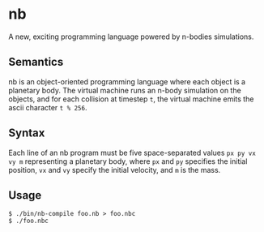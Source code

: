 # nb

A new, exciting programming language powered by n-bodies simulations.

## Semantics

nb is an object-oriented programming language where each object
is a planetary body. The virtual machine runs an n-body simulation
on the objects, and for each collision at timestep `t`, the virtual
machine emits the ascii character `t % 256`.


## Syntax

Each line of an nb program must be five space-separated values `px py vx vy m` representing a planetary body,
where `px` and `py` specifies the initial position, `vx` and `vy` specify the initial velocity, and `m` is the mass.

## Usage

    $ ./bin/nb-compile foo.nb > foo.nbc
    $ ./foo.nbc
